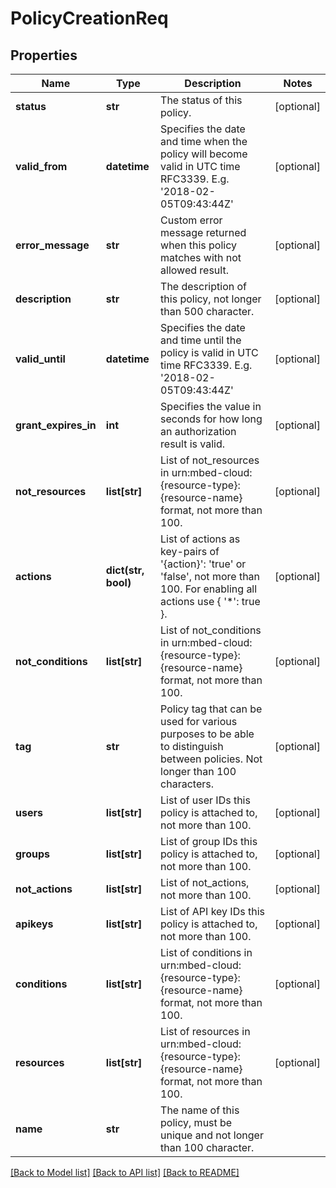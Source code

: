 # PolicyCreationReq

## Properties
Name | Type | Description | Notes
------------ | ------------- | ------------- | -------------
**status** | **str** | The status of this policy. | [optional] 
**valid_from** | **datetime** | Specifies the date and time when the policy will become valid in UTC time RFC3339. E.g. &#39;2018-02-05T09:43:44Z&#39; | [optional] 
**error_message** | **str** | Custom error message returned when this policy matches with not allowed result. | [optional] 
**description** | **str** | The description of this policy, not longer than 500 character. | [optional] 
**valid_until** | **datetime** | Specifies the date and time until the policy is valid in UTC time RFC3339. E.g. &#39;2018-02-05T09:43:44Z&#39; | [optional] 
**grant_expires_in** | **int** | Specifies the value in seconds for how long an authorization result is valid. | [optional] 
**not_resources** | **list[str]** | List of not_resources in urn:mbed-cloud:{resource-type}:{resource-name} format, not more than 100. | [optional] 
**actions** | **dict(str, bool)** | List of actions as key-pairs of &#39;{action}&#39;: &#39;true&#39; or &#39;false&#39;, not more than 100. For enabling all actions use { &#39;*&#39;: true }. | [optional] 
**not_conditions** | **list[str]** | List of not_conditions in urn:mbed-cloud:{resource-type}:{resource-name} format, not more than 100. | [optional] 
**tag** | **str** | Policy tag that can be used for various purposes to be able to distinguish between policies. Not longer than 100 characters. | [optional] 
**users** | **list[str]** | List of user IDs this policy is attached to, not more than 100. | [optional] 
**groups** | **list[str]** | List of group IDs this policy is attached to, not more than 100. | [optional] 
**not_actions** | **list[str]** | List of not_actions, not more than 100. | [optional] 
**apikeys** | **list[str]** | List of API key IDs this policy is attached to, not more than 100. | [optional] 
**conditions** | **list[str]** | List of conditions in urn:mbed-cloud:{resource-type}:{resource-name} format, not more than 100. | [optional] 
**resources** | **list[str]** | List of resources in urn:mbed-cloud:{resource-type}:{resource-name} format, not more than 100. | [optional] 
**name** | **str** | The name of this policy, must be unique and not longer than 100 character. | 

[[Back to Model list]](../README.md#documentation-for-models) [[Back to API list]](../README.md#documentation-for-api-endpoints) [[Back to README]](../README.md)


